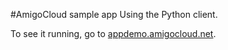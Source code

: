 #AmigoCloud sample app
Using the Python client.

To see it running, go to [appdemo.amigocloud.net](http://appdemo.amigocloud.net).